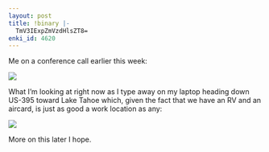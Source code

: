 ```yaml
---
layout: post
title: !binary |-
  TmV3IExpZmVzdHlsZT8=
enki_id: 4620
---
```


Me on a conference call earlier this week:

![](http://chadfowler.com/NewLifestyleLeveled.jpg)

What I’m looking at right now as I type away on my laptop heading down
US-395 toward Lake Tahoe which, given the fact that we have an RV and an
aircard, is just as good a work location as any:

![](http://chadfowler.com/US-395.jpg)

More on this later I hope.
